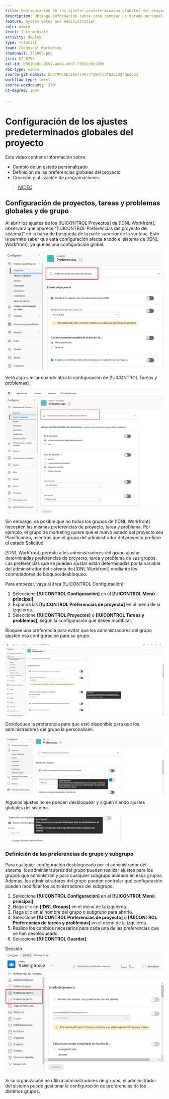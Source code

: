 ```yaml
---
title: Configuración de los ajustes predeterminados globales del proyecto
description: Obtenga información sobre cómo cambiar un estado personalizado, establecer las preferencias globales del proyecto y crear programaciones para los ajustes predeterminados globales.
feature: System Setup and Administration
role: Admin
level: Intermediate
activity: deploy
type: Tutorial
team: Technical Marketing
thumbnail: 335065.png
jira: KT-8753
exl-id: b961ba8c-9597-4ed4-a6d7-79689c8e290d
doc-type: video
source-git-commit: bbdf99c6bc1be714077fd94fc3f8325394de36b3
workflow-type: tm+mt
source-wordcount: '379'
ht-degree: 100%

---
```


# Configuración de los ajustes predeterminados globales del proyecto

<!--
21.4 updates have been made
-->

Este vídeo contiene información sobre:

* Cambio de un estado personalizado
* Definición de las preferencias globales del proyecto
* Creación y utilización de programaciones

>[!VIDEO](https://video.tv.adobe.com/v/3423353/?quality=12&learn=on&enablevpops=1&captions=spa)

## Configuración de proyectos, tareas y problemas globales y de grupo

Al abrir los ajustes de los [!UICONTROL Proyectos] de [!DNL Workfront], observará que aparece “[!UICONTROL Preferencias del proyecto del sistema]” en la barra de búsqueda de la parte superior de la ventana. Esto le permite saber que esta configuración afecta a todo el sistema de [!DNL Workfront], ya que es una configuración global.

![[!UICONTROL Preferencias del proyecto] en [!UICONTROL Configuración]](assets/admin-fund-system-project-preferences-1.png)

Verá algo similar cuando abra la configuración de [!UICONTROL Tareas y problemas].

![[!UICONTROL Preferencias de tareas y problemas] en [!UICONTROL Configuración]](assets/admin-fund-task-issue-preferences-2.png)

Sin embargo, es posible que no todos los grupos de [!DNL Workfront] necesiten las mismas preferencias de proyecto, tarea y problema. Por ejemplo, el grupo de marketing quiere que el nuevo estado del proyecto sea Planificando, mientras que el grupo del administrador del proyecto prefiere el estado Solicitud.

[!DNL Workfront] permite a los administradores del grupo ajustar determinadas preferencias de proyecto, tarea y problema de sus grupos. Las preferencias que se pueden ajustar están determinadas por la variable del administrador del sistema de [!DNL Workfront] mediante los conmutadores de bloqueo/desbloqueo.

Para empezar, vaya al área [!UICONTROL Configuración]:

1. Seleccione **[!UICONTROL Configuración]** en el **[!UICONTROL Menú principal]**.
1. Expanda las **[!UICONTROL Preferencias de proyecto]** en el menú de la izquierda.
1. Seleccione **[!UICONTROL Proyectos]** o **[!UICONTROL Tareas y problemas]**, según la configuración que desee modificar.

Bloquee una preferencia para evitar que los administradores del grupo ajusten esa configuración para su grupo.

![Mensaje de preferencia bloqueada](assets/admin-fund-preferences-locked-3.png)

Desbloquee la preferencia para que esté disponible para que los administradores del grupo la personalicen.

![Mensaje de preferencia desbloqueada](assets/admin-fund-preferences-unlocked-4.png)

Algunos ajustes no se pueden desbloquear y siguen siendo ajustes globales del sistema.

![Mensaje de preferencia bloqueada](assets/admin-fund-preferences-always-locked-5.png)

### Definición de las preferencias de grupo y subgrupo

Para cualquier configuración desbloqueada por el administrador del sistema, los administradores del grupo pueden realizar ajustes para los grupos que administran y para cualquier subgrupo anidado en esos grupos. Además, los administradores del grupo pueden controlar qué configuración pueden modificar los administradores del subgrupo.

1. Seleccione **[!UICONTROL Configuración]** en el **[!UICONTROL Menú principal]**.
1. Haga clic en **[!DNL Groups]** en el menú de la izquierda.
1. Haga clic en el nombre del grupo o subgrupo para abrirlo.
1. Seleccione **[!UICONTROL Preferencias de proyecto]** o **[!UICONTROL Preferencias de tareas y problemas]** en el menú de la izquierda.
1. Realice los cambios necesarios para cada una de las preferencias que se han desbloqueado.
1. Seleccione **[!UICONTROL Guardar]**.

Sección ![[!UICONTROL Estado del proyecto] en la página [!UICONTROL Grupo]](assets/admin-fund-group-preferences.png)

Si su organización no utiliza administradores de grupos, el administrador del sistema puede gestionar la configuración de preferencias de los distintos grupos.

<!--
learn more URLs and guides
Create or edit a group status 
Group administrators 
Configure system-wide project preferences 
Configure project preferences for a group 
Configure task and issue preferences for a group 
Create and modify a group’s schedule 
-->
